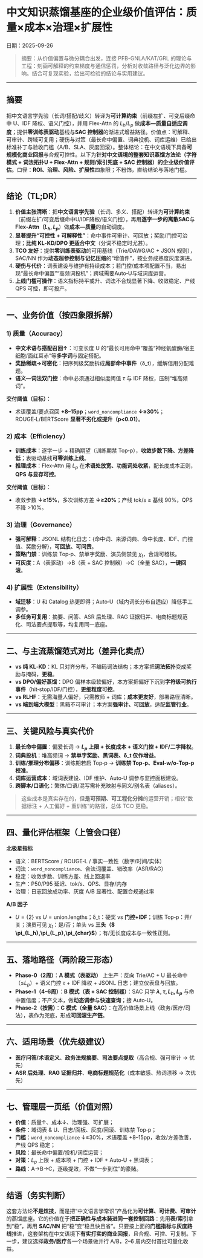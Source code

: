 ﻿# **中文知识蒸馏基座的企业级价值评估：质量×成本×治理×扩展性**
日期：2025-09-26

> 摘要：从价值偏置与微分耦合出发，连接 PFB-GNLA/KAT/GRL 的理论与工程：刻画可解释的约束梯度与通信惩罚，分析对收敛路径与泛化边界的影响。结合可复现实验，给出可检验的结论与实用建议。

---

## 摘要

把中文语言学先验（长词/搭配/歧义）转译为**可计算约束**（前缀左扩、可变后缀命中 U、IDF 降权、语义门控），并用 Flex-Attn 的 $L_h/L_p$ 做**成本—质量自适应调度**；提供**零训练表驱动**基线与**SAC 控制器**的渐进式增益路径。价值点：可解释、可审计、跨域可复用；硬伤与对策（最长命中偏置、词典投机、词库运维）已给出标准补丁与验收门槛（A/B、SLA、灰度回滚）。整体结论：在中文语境下具备**可规模化商业回报**与合规可控性。以下为**针对中文语境的整套知识蒸馏方法论（字符模式 + 词法拓扑U + Flex‑Attn + 规则/索引兜底 + SAC 控制器）**的**企业级价值评估**。口径：**ROI、治理、风险、扩展性**四象限；不粉饰，直给结论与落地门槛。

---

## 结论（TL;DR）

1. **价值主张清晰**：把**中文语言学先验**（长词、多义、搭配）转译为**可计算约束**（前缀左扩/可变后缀命中U/IDF降权/语义门控），再用**逐字一步的离散SAC**与**Flex‑Attn（$L_h,L_p$**）做**成本—质量**的自动调度。
2. **显著提升“可控性 + 可解释性”**：命中事件可审计、可回放；奖励/门控可治理；**比纯 KL‑KD/DPO 更适合中文**（分词不稳定时尤甚）。
3. **TCO 友好**：提供**零训练表驱动**的可用基线（Trie/DAWG/AC + JSON 规则），SAC/NN 作为**动态超参控制与记忆压缩**的“增值件”，按业务成熟度灰度演进。
4. **硬伤与代价**：词表建设与维护有持续成本；若门控/成本项配置不当，易出现“最长命中偏置”“高频词投机”；跨域需要Auto‑U与域词库运营。
5. **上线门槛可操作**：语义指标持平或升、词法不合规显著下降、收敛稳定、产线 QPS 可控，即可投产。

---

## 一、业务价值（按四象限拆解）

### 1) 质量（Accuracy）

* **中文术语与搭配召回↑**：可变长度 U 的“最长可用命中”覆盖“神经氨酸酶/宿主细胞/面红耳赤”等**多字词**与固定搭配。
* **奖励稀疏→可密化**：把序列级奖励拆成**局部命中事件**（δ_t），缓解信用分配难题。
* **语义—词法双门控**：命中必须通过相似度阈值 $\tau$ 与 IDF 降权，压制“堆高频词”。

**交付阈值（目标）**：

* 术语覆盖/要点召回 **+8–15pp**；`word_noncompliance` **↓≥30%**；ROUGE‑L/BERTScore **显著不劣化或提升（p<0.01）**。

### 2) 成本（Efficiency）

* **训练成本**：逐字一步 + 精确期望（训练期禁 Top‑p），**收敛步数下降、方差降低**；表驱动基线**可零训练上线**。
* **推理成本**：Flex‑Attn 用 $L_p$ 在**术语处放宽、功能词处收紧**，配长度成本正则，**QPS 与显存可控**。

**交付阈值（目标）**：

* 收敛步数 **↓≥15%**，多次训练方差 **↓≥20%**；产线 tok/s ≥ 基线 90%，QPS 不降 >10%。

### 3) 治理（Governance）

* **强可解释**：JSONL 结构化日志：{命中词、来源词典、命中长度、IDF、门控值、奖励分解}，**可回放、可问责**。
* **策略门禁**：训练禁 Top‑p、禁单字奖励、演员侧禁见 $\chi_t$，合规可稽核。
* **可灰度**：A（表驱动）→B（表 + SAC 控制器）→C（全量 SAC），**一键回滚**。

### 4) 扩展性（Extensibility）

* **域迁移**：U 和 Catalog 热更即得；Auto‑U（域内词长分布自适应）降低手工调参。
* **多任务可复用**：摘要、问答、ASR 后处理、RAG 证据归并、电商标题规范化、司法要点提取等，均复用同一底座。

---

## 二、与主流蒸馏范式对比（差异化卖点）

* **vs 纯 KL‑KD**：KL 只对齐分布，不编码词法结构；本方案把**词法拓扑**变成奖励与掩码，**更稳**。
* **vs DPO/偏好蒸馏**：DPO 偏样本级软偏好，本方案把偏好下沉到**字符级可执行事件**（hit‑stop/IDF/门控），**更细粒度可控**。
* **vs RLHF**：无需海量人偏好，只需教师 + 词库；**成本更友好**，部署路径清晰。
* **vs 端到端大模型**：黑箱不可审计；本方案**强审计、可回放**，适配**监管行业**。

---

## 三、关键风险与真实代价

1. **最长命中偏置**：偏爱长词 → **$L_p$ 上限 + 长度成本 + 语义门控 + IDF/二字降权**。
2. **词典投机**：堆高频词 → **禁单字奖励、黑词表、δ_t 仅作增益**。
3. **训练/推理分布偏移**：训练期若启 Top‑p → **训练禁 Top‑p、Eval‑w/o‑Top‑p 校准**。
4. **词库运营成本**：域词表建设、IDF 维护、Auto‑U 调参与监控面板建设。
5. **跨脚本/口语化**：繁体/口语/混写需补充映射与同义/别名表（aliases）。

> 这些成本是真实存在的，但**是可预期、可工程化分摊**的运营开销；相较“数据标注 + 人工偏好 + 重训练”的路径，总体 TCO 更稳。

---

## 四、量化评估框架（上管会口径）

**北极星指标**

* 语义：BERTScore / ROUGE‑L / 事实一致性（数字/时间/实体）
* 词法：`word_noncompliance`、合法词覆盖、错改率（ASR/RAG）
* 稳定：收敛步数、训练方差、线上回退率
* 生产：P50/P95 延迟、tok/s、QPS、显存/内存
* 治理：日志回放成功率、灰度 A/B 显著性、配置合规通过率

**A/B 因子**

* $U=\{2\}$ vs $U=\text{union.lengths}$；δ_t：硬奖 vs **门控+IDF**；训练 Top‑p：开/关；演员可见 $\chi_t$：是/否；单头 vs **三头（$ \pi_{L_h},\pi_{L_p},\pi_{char}$**）；有/无长度成本与一致性正则。

---

## 五、落地路径（两阶段三形态）

* **Phase‑0（2周）**：**A 模式（表驱动）** 上生产：反向 Trie/AC + U 最长命中（≤$L_p$）+ 语义门控 $\tau$ + IDF 降权 + JSONL 日志；建立仪表盘与回放。
* **Phase‑1（4–6周）**：**B 模式（表 + SAC 控制器）**：SAC 只学 **$\lambda,\tau,L_h,L_p$** 与命中置信度；不产文本，做**动态调参**与**快速查询**；接 Auto‑U。
* **Phase‑2（按需）**：**C 模式（全量 SAC）**：在高价值场景上线（政务/医疗/司法），表作为兜底，形成**可回滚生产链**。

---

## 六、适用场景（优先级建议）

* **医疗问答/术语定义**、**政务法规摘要**、**司法要点提取**（高合规、强可审计 → 优先）
* **ASR 后处理**、**RAG 证据归并**、**电商标题规范化**（成本敏感、热词漂移 → 次优先）

---

## 七、管理层一页纸（价值对照）

* **价值**：质量↑、成本↓、治理强、可扩展；
* **条件**：域词表 & U、日志/面板、灰度/回滚、训练禁 Top‑p；
* **门槛**：`word_noncompliance` ↓≥30%，术语覆盖 +8–15pp，收敛/方差改善，产线 QPS 稳定；
* **风险**：最长命中偏置/投机/词库运营；
* **对策**：$L_p$ 上限 + 成本项 + 门控 + IDF + Auto‑U + 黑词表；
* **路线**：A→B→C，逐级提效，不做“一步到位”的豪赌。

---

## 结语（务实判断）

这套方法论**不是炫技**，而是把“中文语言学常识”产品化为**可计算、可计费、可审计**的蒸馏底座。它的价值在于**把正确性与成本装进同一套控制回路**：先用**表/索引**拿到“稳”，再用 **SAC/NN** 把“稳”变“稳且快且省”。只要按上面的**门槛指标**与**灰度路线**推进，这套架构在中文语境下**有实打实的商业回报**，且合规、可控、可复制。下一步，建议选择**政务/医疗**各一个场景做并行 A/B，2–6 周内交付首批可量化收益。